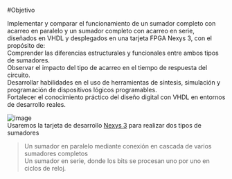 #Objetivo  

Implementar y comparar el funcionamiento de un sumador completo con acarreo en paralelo y un sumador completo con acarreo en serie, diseñados en VHDL y desplegados en una tarjeta FPGA Nexys 3, con el propósito de:  
Comprender las diferencias estructurales y funcionales entre ambos tipos de sumadores.  
Observar el impacto del tipo de acarreo en el tiempo de respuesta del circuito.  
Desarrollar habilidades en el uso de herramientas de síntesis, simulación y programación de dispositivos lógicos programables.  
Fortalecer el conocimiento práctico del diseño digital con VHDL en entornos de desarrollo reales.  

![image](https://github.com/user-attachments/assets/315a20b3-843f-46c6-a9f1-5f88172884e3)  
Usaremos la tarjeta de desarrollo [Nexys 3](https://digilent.com/reference/programmable-logic/nexys-3/start) para realizar dos tipos de sumadores  
> Un sumador en paralelo mediante conexión en cascada de varios sumadores completos  
> Un sumador en serie, donde los bits se procesan uno por uno en ciclos de reloj.  
